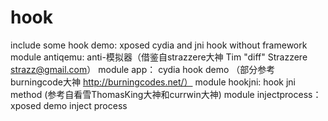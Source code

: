 # hook
include some hook demo: xposed cydia and jni hook without framework
module antiqemu: anti-模拟器（借鉴自strazzere大神 Tim "diff" Strazzere <strazz@gmail.com>）
module app： cydia hook demo （部分参考burningcode大神 http://burningcodes.net/）
module hookjni: hook jni method (参考自看雪ThomasKing大神和currwin大神)
module injectprocess： xposed demo inject process
